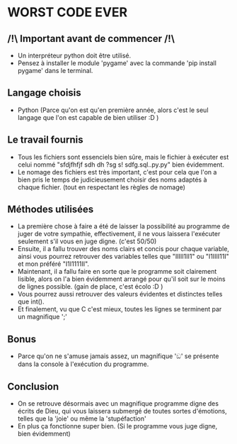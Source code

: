 # WORST CODE EVER

## /!\ Important avant de commencer /!\
  - Un interpréteur python doit être utilisé.
  - Pensez à installer le module 'pygame' avec la commande 'pip install pygame' dans le terminal.

## Langage choisis
  - Python (Parce qu'on est qu'en première année, alors c'est le seul langage que l'on est capable de bien utiliser :D )

## Le travail fournis
  - Tous les fichiers sont essenciels bien sûre, mais le fichier à exécuter est celui nommé "sfdjfhfjf sdh dh ?sg s! sdfg.sql..py.py" bien évidemment.
  - Le nomage des fichiers est très important, c'est pour cela que l'on a bien pris le temps de judicieusement choisir des noms adaptés à chaque fichier. (tout en respectant les règles de nomage)

## Méthodes utilisées
  - La première chose à faire a été de laisser la possibilité au programme de juger de votre sympathie, effectivement, il ne vous laissera l'exécuter seulement s'il vous en juge digne. (c'est 50/50)
  - Ensuite, il a fallu trouver des noms clairs et concis pour chaque variable, ainsi vous pourrez retrouver des variables telles que "IIIII1II1" ou "I1IIII11I" et mon préféré "I1I1111II".
  - Maintenant, il a fallu faire en sorte que le programme soit clairement lisible, alors on l'a bien évidemment arrangé pour qu'il soit sur le moins de lignes possible. (gain de place, c'est écolo :D )
  - Vous pourrez aussi retrouver des valeurs évidentes et distinctes telles que int().
  - Et finalement, vu que C c'est mieux, toutes les lignes se terminent par un magnifique ';'

## Bonus
  - Parce qu'on ne s'amuse jamais assez, un magnifique 'ඞ' se présente dans la console à l'exécution du programme.

## Conclusion
  - On se retrouve désormais avec un magnifique programme digne des écrits de Dieu, qui vous laissera submergé de toutes sortes d'émotions, telles que la 'joie' ou même la 'stupéfaction'
  - En plus ça fonctionne super bien. (Si le programme vous juge digne, bien évidemment)

